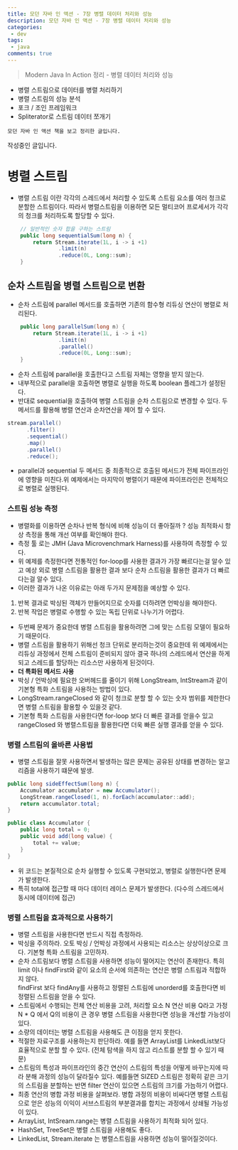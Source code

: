 ```yaml
---
title: 모던 자바 인 액션 - 7장 병렬 데이터 처리와 성능
description: 모던 자바 인 액션 - 7장 병렬 데이터 처리와 성능
categories:
 - dev
tags:
 - java
comments: true
---
```

> Modern Java In Action 정리 - 병렬 데이터 처리와 성능

  * 병렬 스트림으로 데이터를 병렬 처리하기
  * 병렬 스트림의 성능 분석
  * 포크 / 조인 프레임워크
  * Spliterator로 스트림 데이터 쪼개기

`모던 자바 인 액션 책을 보고 정리한 글입니다.` 

작성중인 글입니다.


# 병렬 스트림
* 병렬 스트림 이란 각각의 스레드에서 처리할 수 있도록 스트림 요소를 여러 청크로 분할한 스트림이다. 따라서 병렬스트림을 이용하면 모든 멀티코어 프로세서가 각각의 청크를 처리하도록 할당할 수 있다.
```java
    // 일반적인 숫자 합을 구하는 스트림
    public long sequentialSum(long n) {
        return Stream.iterate(1L, i -> i +1)
                .limit(n)
                .reduce(0L, Long::sum);
    }
```

## 순차 스트림을 병렬 스트림으로 변환
* 순차 스트림에 parallel 메서드를 호출하면 기존의 함수형 리듀싱 연산이 병렬로 처리된다.
```java
    public long parallelSum(long n) {
        return Stream.iterate(1L, i -> i +1)
                .limit(n)
                .parallel()
                .reduce(0L, Long::sum);
    }
```
* 순차 스트림에 parallel을 호출한다고 스트림 자체는 영향을 받지 않는다.
* 내부적으로 parallel을 호출하면 병렬로 실행을 하도록 boolean 플레그가 설정된다.
* 반대로 sequential을 호출하여 병렬 스트림을 순차 스트림으로 변경할 수 있다. 두 메서드를 활용해 병렬 연산과 순차연산을 제어 할 수 있다.
```java
stream.parallel()
      .filter()
      .sequential()
      .map()
      .parallel()
      .reduce();
```
* parallel과 sequential 두 메서드 중 최종적으로 호출된 메서드가 전체 파이프라인에 영향을 미친다.위 예제에서는 마지막이 병렬이기 때문에 파이프라인은 전체적으로 병렬로 실행된다.

### 스트림 성능 측정
* 병렬화를 이용하면 순차나 반복 형식에 비해 성능이 더 좋아질까 ? 성능 최적화시 항상 측정을 통해 개선 여부를 확인해야 한다. 
* 측정 툴 로는 JMH (Java Microvenchmark Harness)를 사용하여 측정할 수 있다.
* 위 예제를 측정한다면 전통적인 for-loop를 사용한 결과가 가장 빠르다는걸 알수 있고 예상 외로 병렬 스트림을 활용한 결과 보다 순차 스트림을 활용한 결과가 더 빠르다는걸 알수 있다.
* 이러한 결과가 나온 이유로는 아래 두가지 문제점을 예상할 수 있다.
1. 반복 결과로 박싱된 객체가 만들어지므로 숫자를 더하려면 언박싱을 해야한다.
2. 반복 작업은 병렬로 수행할 수 있는 독립 단위로 나누기가 어렵다.
* 두번째 문제가 중요한데 병렬 스트림을 활용하려면 그에 맞는 스트림 모델이 필요하기 때문이다.
* 병렬 스트림을 활용하기 위해선 청크 단위로 분리하는것이 중요한데 위 예제에서는 리듀싱 과정에서 전체 스트림이 준비되지 않아 결국 하나의 스레드에서 연산을 하게되고 스레드를 할당하는 리소스만 사용하게 된것이다.
* **더 특화된 메서드 사용**
* 박싱 / 언박싱에 필요한 오버헤드를 줄이기 위해 LongStream, IntStream과 같이 기본형 특화 스트림을 사용하는 방법이 있다.
* LongStream.rangeClosed 와 같이 청크로 분할 할 수 있는 숫자 범위를 제한한다면 병렬 스트림을 활용할 수 있을것 같다.
* 기본형 특화 스트림을 사용한다면 for-loop 보다 더 빠른 결과를 얻을수 있고 rangeClosed 와 병렬스트림을 활용한다면 더욱 빠른 실행 결과를 얻을 수 있다.

### 병렬 스트림의 올바른 사용법
* 병렬 스트림을 잘못 사용하면서 발생하는 많은 문제는 공유된 상태를 변경하는 알고리즘을 사용하기 떄문에 발생.
```java
public long sideEffectSum(long n) {
    Accumulator accumulator = new Accumulator();
    LongStream.rangeClosed(1, n).forEach(accumulator::add);
    return accumulator.total;
}

public class Accumulator {
    public long total = 0;
    public void add(long value) {
        total += value;
    }
}
```
* 위 코드는 본질적으로 순차 실행할 수 있도록 구현되었고, 병렬로 실행한다면 문제가 발생한다. 
* 특히 total에 접근할 때 마다 데이터 레이스 문제가 발생한다. (다수의 스레드에서 동시에 데이터에 접근)

### 병렬 스트림을 효과적으로 사용하기
* 병렬 스트림을 사용한다면 반드시 직접 측정하라.
* 박싱을 주의하라. 오토 박싱 / 언박싱 과정에서 사용되는 리소스는 상상이상으로 크다. 기본형 특화 스트림을 고민하자.
* 순차 스트림보다 병렬 스트림을 사용하면 성능이 떨어지는 연산이 존재한다. 특히 limit 이나 findFirst와 같이 요소의 순서에 의존하는 연산은 병렬 스트림과 적합하지 않다.  
  findFirst 보다 findAny를 사용하고 정렬된 스트림에 unorderd를 호출한다면 비정렬된 스트림을 얻을 수 있다.
* 스트림에서 수행되는 전체 연산 비용을 고려, 처리할 요소 N 연산 비용 Q라고 가정 N * Q 에서 Q의 비용이 큰 경우 병렬 스트림을 사용한다면 성능을 개선할 가능성이 있다.
* 소량의 데이터는 병렬 스트림을 사용해도 큰 이점을 얻지 못한다.
* 적절한 자료구조를 사용하는지 판단하라. 예를 들면 ArrayList를 LinkedList보다 효율적으로 분할 할 수 있다. (전체 탐색을 하지 않고 리스트를 분할 할 수 있기 때문)
* 스트림의 특성과 파이프라인의 중간 연산이 스트림의 특성을 어떻게 바꾸는지에 따라 분해 과정의 성능이 달라질수 있다. 예를들면 SIZED 스트림은 정확히 같은 크기의 스트림을 분할하는 반면 filter 연산이 있으면 스트림의 크기를 가늠하기 어렵다.
* 최종 연산의 병합 과정 비용을 살펴보라. 병합 과정의 비용이 비싸다면 병렬 스트림으로 얻은 성능의 이익이 서브스트림의 부분결과를 합치는 과정에서 상쇄될 가능성이 있다.
* ArrayList, IntSream.range는 병렬 스트림을 사용하기 최적화 되어 있다.
* HashSet, TreeSet은 병렬 스트림을 사용해도 좋다.
* LinkedList, Stream.iterate 는 병렬스트림을 사용하면 성능이 떨어질것이다.